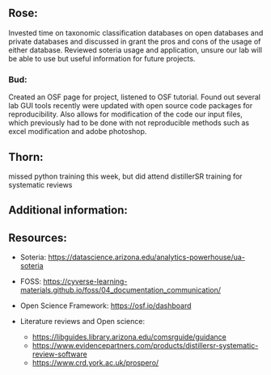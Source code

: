 ## Rose: 

Invested time on taxonomic classification databases on open databases and private databases and discussed in grant the pros and cons of the usage of either database. 
Reviewed soteria usage and application, unsure our lab will be able to use but useful information for future projects. 

### Bud: 

Created an OSF page for project, listened to OSF tutorial. Found out several lab GUI tools recently were updated with open source code packages for reproducibility. 
Also allows for modification of the code our input files, which previously had to be done with not reproducible methods such as excel modification and adobe photoshop. 

## Thorn: 

missed python training this week, but did attend distillerSR training for systematic reviews


## Additional information:


## Resources: 

- Soteria:
https://datascience.arizona.edu/analytics-powerhouse/ua-soteria

- FOSS:
https://cyverse-learning-materials.github.io/foss/04_documentation_communication/

- Open Science Framework:
https://osf.io/dashboard

- Literature reviews and Open science:
  - https://libguides.library.arizona.edu/comsrguide/guidance
  - https://www.evidencepartners.com/products/distillersr-systematic-review-software
  - https://www.crd.york.ac.uk/prospero/

